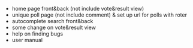 - home page front&back (not include vote&result view)
- unique poll page (not include comment) & set up url for polls with roter 
- autocomplete search front&back
- some change on vote&result view
- help on finding bugs
- user manual

